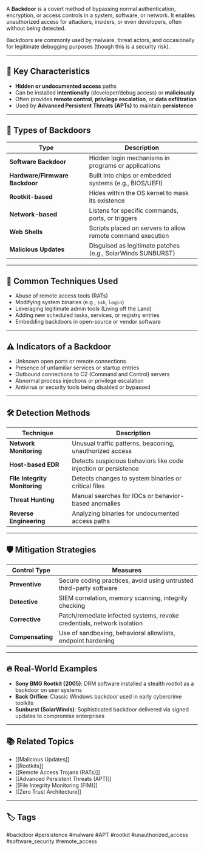 A **Backdoor** is a covert method of bypassing normal authentication, encryption, or access controls in a system, software, or network. It enables unauthorized access for attackers, insiders, or even developers, often without being detected.

Backdoors are commonly used by malware, threat actors, and occasionally for legitimate debugging purposes (though this is a security risk).

---

## 🧠 Key Characteristics

- **Hidden or undocumented access** paths
- Can be installed **intentionally** (developer/debug access) or **maliciously**
- Often provides **remote control**, **privilege escalation**, or **data exfiltration**
- Used by **Advanced Persistent Threats (APTs)** to maintain **persistence**

---

## 🧪 Types of Backdoors

| Type                    | Description                                                        |
|--------------------------|--------------------------------------------------------------------|
| **Software Backdoor**    | Hidden login mechanisms in programs or applications               |
| **Hardware/Firmware Backdoor** | Built into chips or embedded systems (e.g., BIOS/UEFI)             |
| **Rootkit-based**        | Hides within the OS kernel to mask its existence                  |
| **Network-based**        | Listens for specific commands, ports, or triggers                  |
| **Web Shells**           | Scripts placed on servers to allow remote command execution        |
| **Malicious Updates**    | Disguised as legitimate patches (e.g., SolarWinds SUNBURST)        |

---

## 🧬 Common Techniques Used

- Abuse of remote access tools (RATs)
- Modifying system binaries (e.g., `ssh`, `login`)
- Leveraging legitimate admin tools (Living off the Land)
- Adding new scheduled tasks, services, or registry entries
- Embedding backdoors in open-source or vendor software

---

## ⚠️ Indicators of a Backdoor

- Unknown open ports or remote connections
- Presence of unfamiliar services or startup entries
- Outbound connections to C2 (Command and Control) servers
- Abnormal process injections or privilege escalation
- Antivirus or security tools being disabled or bypassed

---

## 🛠️ Detection Methods

| Technique              | Description                                                  |
|------------------------|--------------------------------------------------------------|
| **Network Monitoring** | Unusual traffic patterns, beaconing, unauthorized access     |
| **Host-based EDR**     | Detects suspicious behaviors like code injection or persistence |
| **File Integrity Monitoring** | Detects changes to system binaries or critical files      |
| **Threat Hunting**     | Manual searches for IOCs or behavior-based anomalies          |
| **Reverse Engineering**| Analyzing binaries for undocumented access paths             |

---

## 🛡️ Mitigation Strategies

| Control Type       | Measures                                                              |
|--------------------|-----------------------------------------------------------------------|
| **Preventive**     | Secure coding practices, avoid using untrusted third-party software   |
| **Detective**      | SIEM correlation, memory scanning, integrity checking                 |
| **Corrective**     | Patch/remediate infected systems, revoke credentials, network isolation|
| **Compensating**   | Use of sandboxing, behavioral allowlists, endpoint hardening          |

---

## 🔥 Real-World Examples

- **Sony BMG Rootkit (2005)**: DRM software installed a stealth rootkit as a backdoor on user systems
- **Back Orifice**: Classic Windows backdoor used in early cybercrime toolkits
- **Sunburst (SolarWinds)**: Sophisticated backdoor delivered via signed updates to compromise enterprises

---

## 📚 Related Topics

- [[Malicious Updates]]
- [[Rootkits]]
- [[Remote Access Trojans (RATs)]]
- [[Advanced Persistent Threats (APT)]]
- [[File Integrity Monitoring (FIM)]]
- [[Zero Trust Architecture]]

---

## 🏷 Tags

#backdoor #persistence #malware #APT #rootkit #unauthorized_access #software_security #remote_access
